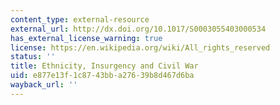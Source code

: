 ```yaml
---
content_type: external-resource
external_url: http://dx.doi.org/10.1017/S0003055403000534
has_external_license_warning: true
license: https://en.wikipedia.org/wiki/All_rights_reserved
status: ''
title: Ethnicity, Insurgency and Civil War
uid: e877e13f-1c87-43bb-a276-39b8d467d6ba
wayback_url: ''
---
```

